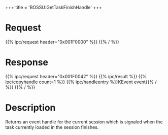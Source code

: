 +++
title = 'BOSSU:GetTaskFinishHandle'
+++

# Request

{{% ipc/request header="0x001F0000" %}}
{{% / %}}

# Response

{{% ipc/request header="0x001F0042" %}}
{{% ipc/result %}}
{{% ipc/copyhandle count=1 %}}
{{% ipc/handleentry %}}KEvent event{{% / %}}
{{% / %}}

# Description

Returns an event handle for the current session which is signaled when the task currently loaded in the session finishes.

